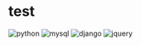# test
![python](https://img.shields.io/badge/python-3.6-green.svg?logo=python&logoColor=%23FFFF00)
![mysql](https://img.shields.io/badge/mysql-5.5-blue.svg?logo=mysql&logoColor=%23FFFF00)
![django](https://img.shields.io/badge/django-2.1-ogrange.svg?logo=django&logoColor=%23FFFF00)
![jquery](https://img.shields.io/badge/jquery-2.1-Aqua.svg?logo=jquery&logoColor=%23FFFF00)



